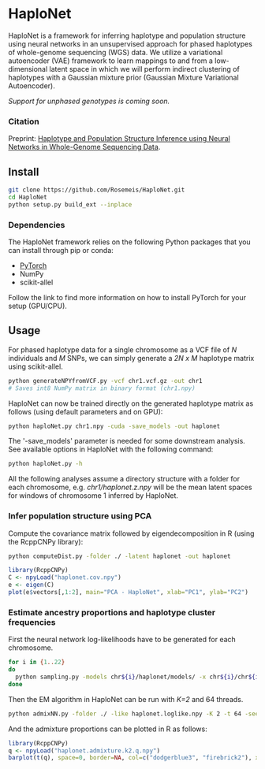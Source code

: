 # HaploNet
HaploNet is a framework for inferring haplotype and population structure using neural networks in an unsupervised approach for phased haplotypes of whole-genome sequencing (WGS) data. We utilize a variational autoencoder (VAE) framework to learn mappings to and from a low-dimensional latent space in which we will perform indirect clustering of haplotypes with a Gaussian mixture prior (Gaussian Mixture Variational Autoencoder).

*Support for unphased genotypes is coming soon.*

### Citation
Preprint: [Haplotype and Population Structure Inference using Neural Networks in Whole-Genome Sequencing Data](https://www.biorxiv.org/content/10.1101/2020.12.28.424587v1.full).

## Install
```bash
git clone https://github.com/Rosemeis/HaploNet.git
cd HaploNet
python setup.py build_ext --inplace
```

### Dependencies
The HaploNet framework relies on the following Python packages that you can install through pip or conda:

- [PyTorch](https://pytorch.org/get-started/locally/)
- NumPy
- scikit-allel

Follow the link to find more information on how to install PyTorch for your setup (GPU/CPU).

## Usage
For phased haplotype data for a single chromosome as a VCF file of *N* individuals and *M* SNPs, we can simply generate a *2N x M* haplotype matrix using scikit-allel.
```bash
python generateNPYfromVCF.py -vcf chr1.vcf.gz -out chr1
# Saves int8 NumPy matrix in binary format (chr1.npy)
```

HaploNet can now be trained directly on the generated haplotype matrix as follows (using default parameters and on GPU):
```bash
python haploNet.py chr1.npy -cuda -save_models -out haplonet
```
The '-save_models' parameter is needed for some downstream analysis. See available options in HaploNet with the following command:
```bash
python haploNet.py -h
```

All the following analyses assume a directory structure with a folder for each chromosome, e.g. *chr1/haplonet.z.npy* will be the mean latent spaces for windows of chromosome 1 inferred by HaploNet.

### Infer population structure using PCA
Compute the covariance matrix followed by eigendecomposition in R (using the RcppCNPy library):
```bash
python computeDist.py -folder ./ -latent haplonet -out haplonet
```
```R
library(RcppCNPy)
C <- npyLoad("haplonet.cov.npy")
e <- eigen(C)
plot(e$vectors[,1:2], main="PCA - HaploNet", xlab="PC1", ylab="PC2")
```

### Estimate ancestry proportions and haplotype cluster frequencies
First the neural network log-likelihoods have to be generated for each chromosome.
```bash
for i in {1..22}
do
  python sampling.py -models chr${i}/haplonet/models/ -x chr${i}/chr${i}.npy -like -out haplonet
done
```
Then the EM algorithm in HaploNet can be run with *K=2* and 64 threads.
```bash
python admixNN.py -folder ./ -like haplonet.loglike.npy -K 2 -t 64 -seed 1 -out haplonet.admixture.k2
```

And the admixture proportions can be plotted in R as follows:
```R
library(RcppCNPy)
q <- npyLoad("haplonet.admixture.k2.q.npy")
barplot(t(q), space=0, border=NA, col=c("dodgerblue3", "firebrick2"), xlab="Individuals", ylab="Proportions", main="HaploNet")
```
